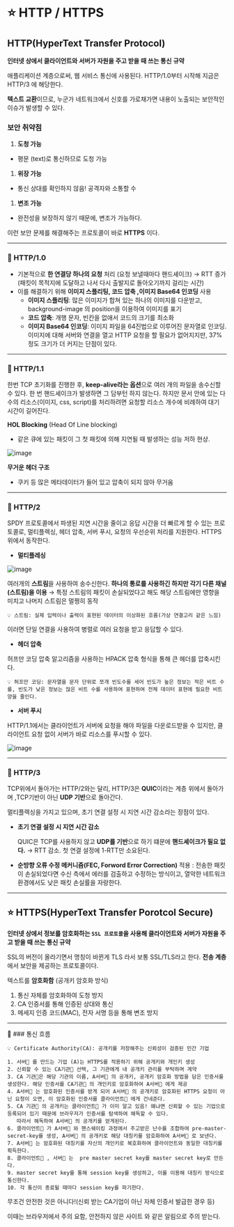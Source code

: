 # ⭐️ HTTP / HTTPS

## HTTP(HyperText Transfer Protocol)

**인터넷 상에서 클라이언트와 서버가 자원을 주고 받을 때 쓰는 통신 규약**

애플리케이션 계층으로써, 웹 서비스 통신에 사용된다. HTTP/1.0부터 시작해 지금은 HTTP/3 에 해당한다.

**텍스트 교환**이므로, 누군가 네트워크에서 신호를 가로채가면 내용이 노출되는 보안적인 이슈가 발생할 수 있다.

### 보안 취약점

1. **도청 가능**
- 평문 (text)로 통신하므로 도청 가능
1. **위장 가능**
- 통신 상대를 확인하지 않음! 공격자와 소통할 수
1. **변조 가능**
- 완전성을 보장하지 않기 때문에, 변조가 가능하다.

이런 보안 문제를 해결해주는 프로토콜이 바로 **HTTPS** 이다.

---
### 🐍 HTTP/1.0

- 기본적으로 **한 연결당 하나의 요청** 처리 (요청 보낼때마다 핸드셰이크) → RTT 증가(패킷이 목적지에 도달하고 나서 다시 출발지로 돌아오기까지 걸리는 시간)
- 이를 해결하기 위해 **이미지 스플리팅, 코드 압축 ,이미지 Base64 인코딩** 사용
    - **이미지 스플리팅**: 많은 이미지가 합쳐 있는 하나의 이미지를 다운받고, background-image 의 position을 이용하여 이미지를 표기
    - **코드 압축**: 개행 문자, 빈칸을 없애서 코드의 크기를 최소화
    - **이미지 Base64 인코딩**: 이미지 파일을 64진법으로 이루어진 문자열로 인코딩. 이미지에 대해 서버와 연결을 열고 HTTP 요청을 할 필요가 없어지지만, 37%정도 크기가 더 커지는 단점이 있다.

---

### 🐍 HTTP/1.1

한번 TCP 초기화를 진행한 후, **keep-alive라는 옵션**으로 여러 개의 파일을 송수신할 수 있다. 한 번 핸드셰이크가 발생하면 그 담부턴 하지 않는다. 하지만 문서 안에 있는 다수의 리소스(이미지, css, script)를 처리하려면 요청할 리소스 개수에 비례하여 대기 시간이 길어진다.

**HOL Blocking** (Head Of Line blocking)

- 같은 큐에 있는 패킷이 그 첫 패킷에 의해 지연될 때 발생하는 성능 저하 현상.

![image](https://github.com/2024-Computer-Science/2024-Computer-Science/assets/83461362/09b8347d-1f75-4218-9cac-a964169961d3)


**무거운 헤더 구조**

- 쿠키 등 많은 메타데이터가 들어 있고 압축이 되지 않아 무거움

---

### 🐍 HTTP/2

SPDY 프로토콜에서 파생된 지연 시간을 줄이고 응답 시간을 더 빠르게 할 수 있는 프로토콜로, 멀티플렉싱, 헤더 압축, 서버 푸시, 요청의 우선순위 처리를 지원한다. HTTPS 위에서 동작한다.

* **멀티플레싱**

![image](https://github.com/2024-Computer-Science/2024-Computer-Science/assets/83461362/99659f3a-ef70-4420-bf8b-06ff151916e8)

여러개의 **스트림**을 사용하여 송수신한다. **하나의 통로를 사용하긴 하지만 각기 다른 채널(스트림)을 이용** → 특정 스트림의 패킷이 손실되었다고 해도 해당 스트림에만 영향을 미치고 나머지 스트림은 멀쩡히 동작

```
💡 스트림: 실제 입력이나 출력이 표현된 데이터의 이상화된 흐름(가상 연결고리 같은 느낌)
```

이러면 단일 연결을 사용하여 병렬로 여러 요청을 받고 응답할 수 있다.

* **헤더 압축**

허프만 코딩 압축 알고리즘을 사용하는 HPACK 압축 형식을 통해 큰 헤더를 압축시킨다.

```
💡 허프만 코딩: 문자열을 문자 단위로 쪼개 빈도수를 세어 빈도가 높은 정보는 적은 비트 수를, 빈도가 낮은 정보는 많은 비트 수를 사용하여 표현하여 전체 데이터 표현에 필요한 비트양을 줄인다.
```

* **서버 푸시**

HTTP/1.1에서는 클라이언트가 서버에 요청을 해야 파일을 다운로드받을 수 있지만, 클라이언트 요청 없이 서버가 바로 리소스를 푸시할 수 있다.

![image](https://github.com/2024-Computer-Science/2024-Computer-Science/assets/83461362/53e39078-95ab-415c-aa54-a20e81b068bb)

--- 

### 🐍 HTTP/3

TCP위에서 돌아가는 HTTP/2와는 달리, HTTP/3은 **QUIC**이라는 계층 위에서 돌아가며 ,TCP기반이 아닌 **UDP 기반**으로 돌아간다.

멀티플렉싱을 가지고 있으며, 초기 연결 설정 시 지연 시간 감소라는 장점이 있다.

* **초기 연결 설정 시 지연 시간 감소**

  QUIC은 TCP를 사용하지 않고 **UDP를 기반**으로 하기 떄문에 **핸드셰이크가 필요 없다.** → RTT 감소. 첫 연결 설정에 1-RTT만 소요된다. 

* **순방향 오류 수정 메커니즘(FEC, Forword Error Correction)** 적용 : 전송한 패킷이 손실되었다면 수신 측에서 에러를 검출하고 수정하는 방식이고, 열악한 네트워크 환경에서도 낮은 패킷 손실률을 자랑한다.

---

## ⭐️ HTTPS(HyperText Transfer Porotcol **Secure**)

**인터넷 상에서 정보를 암호화하는 `SSL 프로토콜`을 사용해 클라이언트와 서버가 자원을 주고 받을 때 쓰는 통신 규약**

SSL의 버전이 올라기면서 명칭이 바뀐게 TLS 라서 보통 SSL/TLS라고 한다. **전송 계층**에서 보안을 제공하는 프로토콜이다.

텍스트를 **암호화함** (공개키 암호화 방식)

1. 통신 자체를 암호화하여 도청 방지
2. CA 인증서를 통해 인증된 상대와 통신
3. 메세지 인증 코드(MAC), 전자 서명 등을 통해 변조 방지

---

🌊 ### 통신 흐름
```
💡 Certificate Authority(CA): 공개키를 저장해주는 신뢰성이 검증된 민간 기업
```

```
1. 서버🖤 를 만드는 기업 (A)는 HTTPS를 적용하기 위해 공개키와 개인키 생성
2. 신뢰할 수 있는 CA기관🕍 선택, 그 기관에게 내 공개키 관리를 부탁하며 계약
3. CA 기관🕍은 해당 기관의 이름, A서버🖤 의 공개키, 공개키 암호화 방법을 담은 인증서를 생성한다. 해당 인증서를 CA기관🕍 의 개인키로 암호화하여 A서버🖤 에게 제공
4. A서버🖤 는 암호화된 인증서를 받게 되어 A서버🖤 의 공개키로 암호화된 HTTPS 요청이 아닌 요청이 오면, 이 암호화된 인증서를 클라이언트🤍 에게 건네준다.
5. CA 기관🕍 의 공개키는 클라이언트🤍 가 이미 알고 있음! 왜냐면 신뢰할 수 있는 기업으로 등록되어 있기 때문에 브라우저가 인증서를 탐색하여 해독할 수 있다.
   따라서 해독하여 A서버🖤 의 공개키를 얻게된다.
6. 클라이언트🤍 가 A서버🖤 와 핸스쉐이킹 과정에서 주고받은 난수를 조합하여 pre-master-secret-key를 생성, A서버🖤 의 공개키로 해당 대칭키를 암호화하여 A서버🖤 로 보낸다.
7. A서버🖤 는 암호화된 대칭키를 자신의 개인키로 복호화하여 클라이언트와 동일한 대칭키를 획득한다.
8. 클라이언트🤍 , 서버🖤 는  pre master secret key를 master secret key로 만든다.
9. master secret key를 통해 session key를 생성하고, 이를 이용해 대칭키 방식으로 통신한다.
10. 각 통신이 종료될 때마다 session key를 파기한다.
```

무조건 안전한 것은 아니다!(신뢰 받는 CA기업이 아닌 자체 인증서 발급한 경우 등)

이때는 브라우저에서 주의 요함, 안전하지 않은 사이트 와 같은 알림으로 주의 받는다.
